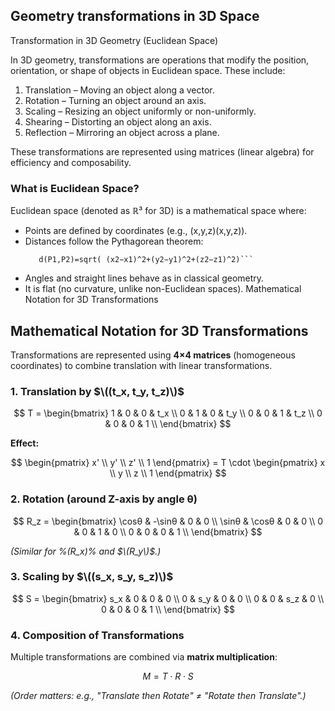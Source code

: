 ## Geometry transformations in 3D Space

Transformation in 3D Geometry (Euclidean Space)

In 3D geometry, transformations are operations that modify the position, orientation, or shape of objects in Euclidean space. These include:

1. Translation – Moving an object along a vector.
2. Rotation – Turning an object around an axis.
3. Scaling – Resizing an object uniformly or non-uniformly.
4. Shearing – Distorting an object along an axis.
5. Reflection – Mirroring an object across a plane.

These transformations are represented using matrices (linear algebra) for efficiency and composability.

### What is Euclidean Space?

Euclidean space (denoted as ℝ³ for 3D) is a mathematical space where:
- Points are defined by coordinates (e.g., (x,y,z)(x,y,z)).
- Distances follow the Pythagorean theorem:
    ```d(P1,P2)=sqrt ((x2−x1)^2+(y2−y1)^2+(z2−z1)^2)
       d(P1​,P2​)=sqrt( (x2​−x1​)^2+(y2​−y1​)^2+(z2​−z1​)^2)```

- Angles and straight lines behave as in classical geometry.
- It is flat (no curvature, unlike non-Euclidean spaces).
Mathematical Notation for 3D Transformations

## Mathematical Notation for 3D Transformations  
Transformations are represented using **4×4 matrices** (homogeneous coordinates) to combine translation with linear transformations.

### 1. Translation by $\((t_x, t_y, t_z)\)$  
$$
T = \begin{bmatrix}
1 & 0 & 0 & t_x \\
0 & 1 & 0 & t_y \\
0 & 0 & 1 & t_z \\
0 & 0 & 0 & 1 \\
\end{bmatrix}
$$  

**Effect:**  

$$
\begin{pmatrix} x' \\ y' \\ z' \\ 1 \end{pmatrix} = T \cdot \begin{pmatrix} x \\ y \\ z \\ 1 \end{pmatrix}
$$

### 2. Rotation (around Z-axis by angle θ)  

$$
R_z = \begin{bmatrix}
\cosθ & -\sinθ & 0 & 0 \\
\sinθ & \cosθ & 0 & 0 \\
0 & 0 & 1 & 0 \\
0 & 0 & 0 & 1 \\
\end{bmatrix}
$$  

*(Similar for %\(R_x\)% and $\(R_y\)$.)*

### 3. Scaling by $\((s_x, s_y, s_z)\)$  

$$
S = \begin{bmatrix}
s_x & 0 & 0 & 0 \\
0 & s_y & 0 & 0 \\
0 & 0 & s_z & 0 \\
0 & 0 & 0 & 1 \\
\end{bmatrix}
$$

### 4. Composition of Transformations  
Multiple transformations are combined via **matrix multiplication**:  

$$
M = T \cdot R \cdot S
$$  

*(Order matters: e.g., "Translate then Rotate" ≠ "Rotate then Translate".)*
